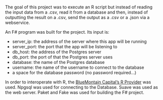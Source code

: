 The goal of this project was to execute an R script but instead of reading the input data from a .csv, read it from a database and then, instead of outputting the result on a .csv, send the output as a .csv or a .json via a webservice.

An F# program was built for the project. Its input is:

* server_ip: the address of the server where this app will be running
* server_port: the port that the app will be listening to
* db_host: the address of the Postgres server
* db_port: the port of that the Postgres server uses
* database: the name of the Postgres database
* username: the name of the username to connect to the database
* a space for the database password (no password required…)

In order to interoperate with R, the [BlueMontain Capital’s R Provider](http://bluemountaincapital.github.io/FSharpRProvider/) was used.
Npgsql was used for connecting to the Database.
Suave was used as the web server.
Paket and Fake was used for building the F# project.
